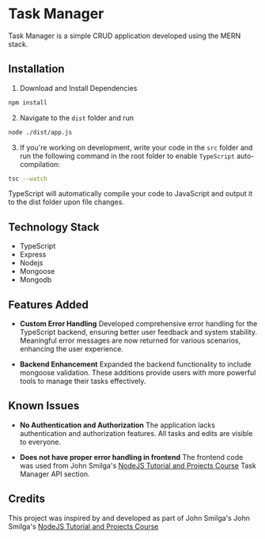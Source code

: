 # Task Manager

Task Manager is a simple CRUD application developed using the MERN stack.

## Installation

1. Download and Install Dependencies

```sh
npm install
```

2. Navigate to the `dist` folder and run

```sh
node ./dist/app.js
```

3. If you're working on development, write your code in the `src` folder and run the following command in the root folder to enable `TypeScript` auto-compilation:

```sh
tsc --watch
```

TypeScript will automatically compile your code to JavaScript and output it to the dist folder upon file changes.

## Technology Stack

- TypeScript
- Express
- Nodejs
- Mongoose
- Mongodb

## Features Added

- **Custom Error Handling**
  Developed comprehensive error handling for the TypeScript backend, ensuring better user feedback and system stability. Meaningful error messages are now returned for various scenarios, enhancing the user experience.

- **Backend Enhancement**
  Expanded the backend functionality to include mongoose validation. These additions provide users with more powerful tools to manage their tasks effectively.

## Known Issues

- **No Authentication and Authorization**
  The application lacks authentication and authorization features. All tasks and edits are visible to everyone.

- **Does not have proper error handling in frontend**
  The frontend code was used from John Smilga's [NodeJS Tutorial and Projects Course](https://www.udemy.com/course/nodejs-tutorial-and-projects-course/) Task Manager API section.

## Credits

This project was inspired by and developed as part of John Smilga's John Smilga's [NodeJS Tutorial and Projects Course](https://www.udemy.com/course/nodejs-tutorial-and-projects-course/)
